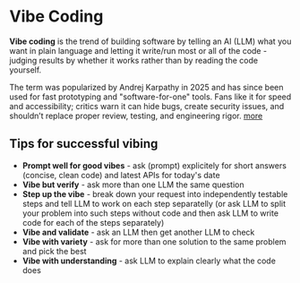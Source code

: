 # Vibe Coding
**Vibe coding** is the trend of building software by telling an AI (LLM) what you want in plain language and letting it write/run most or all of the code - judging results by whether it works rather than by reading the code yourself. 

The term was popularized by Andrej Karpathy in 2025 and has since been used for fast prototyping and "software-for-one" tools. Fans like it for speed and accessibility; critics warn it can hide bugs, create security issues, and shouldn’t replace proper review, testing, and engineering rigor. [more](https://www.cloudflare.com/en-gb/learning/ai/ai-vibe-coding)

## Tips for successful vibing
- **Prompt well for good vibes** - ask (prompt) explicitely for short answers (concise, clean code) and latest APIs for today's date
- **Vibe but verify** - ask more than one LLM the same question
- **Step up the vibe** - break down your request into independently testable steps and tell LLM to work on each step separatelly (or ask LLM to split your problem into such steps without code and then ask LLM to write code for each of the steps separately)
- **Vibe and validate** - ask an LLM then get another LLM to check
- **Vibe with variety** - ask for more than one solution to the same problem and pick the best
- **Vibe with understanding** - ask LLM to explain clearly what the code does
